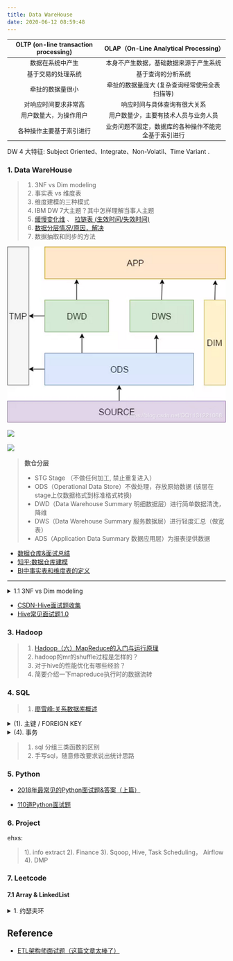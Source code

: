 ```yaml
---
title: Data WareHouse
date: 2020-06-12 08:59:48
---
```


OLTP (on-line transaction processing) | OLAP（On-Line Analytical Processing）
:-------: | :-------:
数据在系统中产生 | 本身不产生数据，基础数据来源于产生系统
基于交易的处理系统 | 基于查询的分析系统
牵扯的数据量很小 | 牵扯的数据量庞大 (复杂查询经常使用全表扫描等)
对响应时间要求非常高 | 响应时间与具体查询有很大关系
用户数量大，为操作用户 | 用户数量少，主要有技术人员与业务人员
各种操作主要基于索引进行 | 业务问题不固定，数据库的各种操作不能完全基于索引进行

DW 4 大特征:  Subject Oriented、Integrate、Non-Volatil、Time Variant .

### 1. Data WareHouse

> 1. 3NF vs Dim modeling 
> 2. 事实表 vs 维度表
> 3. 维度建模的三种模式
> 4. IBM DW 7大主题？其中怎样理解当事人主题
> 5. [缓慢变化维](https://zh.twgreatdaily.com/mrqjjnABjYh_GJGV_3je.html) 、 [拉链表 (生效时间/失效时间)](https://blog.csdn.net/qq_42696788/article/details/104989949)
> 6. [数据分层情况/原因，解决](https://blog.csdn.net/QQ1131221088/article/details/89927920)
> 7. 数据抽取和同步的方法

![](/images/dataware/data-layer.png)

![](https://img-blog.csdnimg.cn/20190910140014944.png?x-oss-process=image/watermark,type_ZmFuZ3poZW5naGVpdGk,shadow_10,text_aHR0cHM6Ly9ibG9nLmNzZG4ubmV0L3dhbmdwaW5nNjIz,size_16,color_FFFFFF,t_70)

![](https://ask.qcloudimg.com/http-save/yehe-6343589/5u2krenpem.png?imageView2/2/w/1620)

> **数仓分层**
>
> - STG Stage （不做任何加工, 禁止重复进入）
> - ODS（Operational Data Store）不做处理，存放原始数据 (该层在stage上仅数据格式到标准格式转换)
> - DWD（Data Warehouse Summary 明细数据层）进行简单数据清洗，降维
> - DWS（Data Warehouse Summary 服务数据层）进行轻度汇总（做宽表）
> - ADS（Application Data Summary 数据应用层）为报表提供数据

- [数据仓库&面试总结](https://zhuanlan.zhihu.com/p/145087259)
- [知乎:数据仓库建模](https://zhuanlan.zhihu.com/p/74765529)
- [BI中事实表和维度表的定义](https://blog.csdn.net/u011402596/article/details/44083987)

---

<details>
<summary>1.1 3NF vs Dim modeling </summary>
```
3NF: 
	每个属性值唯一，不具有多义性；
	每个非主属性必须完全依赖于整个主键，而非主键的一部分；    
	每个非主属性不能依赖于其他关系中的属性，因为这样的话，这种属性应该归到其他关系中。    

维度模型:   是一个规范化的 事实表 和 反规范化的一些 维度表 组成的
	
       (1) 一种非规范化的关系模型
       (2) 表跟表之间的关系通过 keyword 和 foreign-key 来定义
```
</details>

<details>
<summary>1.2 事实表 vs 维度表</summary>
```
维度表:
  1. 维表的范围很宽（具有多个属性）
  2. 跟事实表相比，行数相对较小，通常小于 10 万条
  3. 内容相对固定，几乎就是一类查找表，或编码表
事实表:
  1. 数据量大
  2. 列数较少
  3. 经常发生变化
```
</details>

<details>
<summary>1.3 维度建模的三种模式</summary>
```
星型模式（Star Schema）
雪花模型（Snowflake Schema）
星座模型（Fact Constellations Schema）
```
</details>


<details>
<summary>1.4 IBM 7大主题</summary>
```
设计数据仓库按主题划分现在有2种方案:

1. 当事人、地域、协议、事件、产品、资产、营销、渠道等主题划分；
2. 客户、公共、交易、存款、贷款、银行卡、总账、中间业务、渠道等主题划分

数据仓库面向在数据模型中典型的主题领域包括 顾客、产品、订单 和 财务 或是其他某项事务或活动。
```
</details>

<details>
<summary>1.5 缓慢变化维</summary>
```
1. 重写维度值
2. 插入新的维度行
3. 添加维度列
4. 快照方式，每天导一份 dt，定期清理历史数据
```
</details>

### 2. [Hive](/2016/02/15/hadoop/hadoop-hive-brief/)

`Input -> Mappers -> Sort,Shuffle -> Reducers -> Output`

<details>
<summary>Hive 系统架构</summary>
<img src="/images/hadoop/hive-02.png" width="550" alt="Hive 系统架构" />

</details>

> 1. [hive整个调优过程做了哪些?](https://blog.csdn.net/WYpersist/article/details/80030921)
> 2. [Hive性能调优的最佳实践](https://blog.csdn.net/jmx_bigdata/article/details/88035201)
> 3. [Hive 图文并茂-数据仓库 ](https://www.cnblogs.com/moveofgod/p/12383384.html)
> 4. [电商数仓项目系列一：数据仓库简介](https://blog.csdn.net/wangping623/article/details/100697280)
> 2. hive数仓整体架构，实现过程，有哪些问题，是怎样解决的
> 3. 元数据是怎样管理的？元数据中都包括了那些数据
> 4. 怎样保证数据质量
> 5. mapreduce 执行原理
> 6. hive的窗口函数
> 7. hive 分区和分桶具体怎么实现的？
> 8. Hive 支持的底层数据文件类型有哪些
> 9. 数据表的分组和分块？


<details>
<summary>1. Hive 原理</summary>
```
1. 用户提交查询等任务给Driver。
2. 编译器获得该用户的任务Plan。
3. 编译器Compiler根据用户任务去MetaStore中获取需要的Hive的元数据信息。
4. 编译器Compiler得到元数据信息，对任务进行编译，先将HiveQL转换为抽象语法树，然后将抽象语法树转换成查询块，将查询块转化为逻辑的查询计划，重写逻辑查询计划，将逻辑计划转化为物理的计划（MapReduce）, 最后选择最佳的策略。
5. 将最终的计划提交给Driver。
6. Driver将计划Plan转交给ExecutionEngine去执行，获取元数据信息，提交给JobTracker或者SourceManager执行该任务，任务会直接读取HDFS中文件进行相应的操作。
7. 获取执行的结果。
8. 取得并返回执行结果。
```
</details>

<details>
<summary>2. hadoop处理数据的过程，有几个显著的特征</summary>
```
1.不怕数据多，就怕数据倾斜。
2．对jobs数比较多的作业运行效率相对比较低，比如即使有几百行的表，如果多次关联多次汇总，产生十几个jobs，没半小时是跑不完的。map reduce作业初始化的时间是比较长的。
3.对sum，count来说，不存在数据倾斜问题。
4.对count(distinct ),效率较低，数据量一多，准出问题，如果是多count(distinct )效率更低
```
</details>

<details>
<summary>4. Sqoop 问题</summary>
```bash
function import_data_hdfs() {
  sqoop import \
    -Dorg.apache.sqoop.splitter.allow_text_splitter=true --connect ${jdbc_url} --username ${jdbc_username} --password  ${jdbc_passwd} \
    --query "${exec_sql}" \
    --split-by ${id} -m 20 \
    --target-dir ${target_dir} \
    --fields-terminated-by "\001" --lines-terminated-by "\n" \
    --hive-drop-import-delims \
    --null-string '\\N' --null-non-string '\\N'
  check_success
  echo_ex "end successful import ${target_dir}. field.delim : \001"
}
(1) 导入导出Null存储一致性问题
        导出数据时采用–input-null-string和–input-null-non-string
        导入数据时采用–null-string和–null-non-string
(2). jdbc_url
         jdbc_url="jdbc:mysql://xxxx:3306/reportpublic?autoReconnect=true"
(3). Map 阶段, 只有
          原理是重写了 MR： inputformat 和 outputformat
```
</details>

- [CSDN-Hive面试题收集](https://blog.csdn.net/WYpersist/article/details/80102757)
- [Hive常见面试题1.0](https://zhuanlan.zhihu.com/p/93932766)

### 3. Hadoop

> 1. [Hadoop（六）MapReduce的入门与运行原理](https://www.cnblogs.com/frankdeng/p/9311438.html)
> 2. hadoop的mr的shuffle过程是怎样的？
> 3. 对于hive的性能优化有哪些经验？
> 4. 简要介绍一下mapreduce执行时的数据流转

### 4. SQL

> 1. [廖雪峰:关系数据库概述](https://www.liaoxuefeng.com/wiki/1177760294764384/1179613436834240)

<details>
<summary>(1). 主键 / FOREIGN KEY</summary>
```
身份证号、手机 这些看上去可以唯一的字段，均不可用作主键。
作为主键最好是完全业务无关的字段，我们一般把这个字段命名为id。
自增整数类型

没有必要的情况下，我们尽量不使用联合主键，因为它给关系表带来了复杂度的上升。

由于外键约束会降低数据库的性能，大部分互联网应用程序为了追求速度，并不设置外键约束，而是仅靠应用程序自身来保证逻辑的正确性。
```
</details>

<details>
<summary>(2). INDEX</summary>
```
可以对一张表创建多个索引。索引的优点是提高了查询效率

缺点是在插入、更新和删除记录时，需要同时修改索引，因此，索引越多，插入、更新和删除记录的速度就越慢。

对于主键，关系数据库会自动对其创建主键索引。使用主键索引的效率是最高的，因为主键会保证绝对唯一。
```
</details>

<details>
<summary>(3). SQL查询</summary>
```sql
3.1 基础查询

SELECT * FROM students WHERE score >= 80;
SELECT id, name, gender, score FROM students ORDER BY score;
SELECT id, name, gender, score FROM students ORDER BY score DESC LIMIT 3 OFFSET 6; 第3页
SELECT COUNT(*) boys FROM students WHERE gender = 'M';

3.2 分组查询:

SELECT COUNT(*) num FROM students GROUP BY class_id;
SELECT class_id, gender, COUNT(*) num FROM students GROUP BY class_id, gender;

3.3 多表查询:

SELECT
    s.id sid,
    s.name,
    s.gender,
    s.score,
    c.id cid,
    c.name cname
FROM students s, classes c
WHERE s.gender = 'M' AND c.id = 1;

使用多表查询可以获取M x N行记录；
多表查询的结果集可能非常巨大，要小心使用。

3.4 连接查询:

JOIN查询需要先确定主表，然后把另一个表的数据“附加”到结果集上；
INNER JOIN是最常用的一种JOIN查询，它的语法是SELECT ... FROM <表1> INNER JOIN <表2> ON <条件...>；
JOIN查询仍然可以使用WHERE条件和ORDER BY排序。

```
</details>

<details>
<summary>(4). 事务</summary>
</details>

> 1. sql 分组三类函数的区别
> 2. 手写sql，随意修改要求说出统计思路

### 5. Python

- [2018年最常见的Python面试题&答案（上篇）](https://juejin.im/post/5b6bc1d16fb9a04f9c43edc3)

- [110道Python面试题](https://zhuanlan.zhihu.com/p/54430650)

### 6. Project

ehxs:
 
> 1). info extract
> 2). Finance
> 3). Sqoop, Hive, Task Scheduling， Airflow
> 4). DMP 


### 7. Leetcode

#### 7.1 Array & LinkedList

<details>
<summary>1. 约瑟夫环</summary>
```python
class Solution:
    def lastRemaining(self, n: int, m: int) -> int:
        if n < 1 or m < 1:
            return None
            
        last = 0
        for i in range(2, n + 1):
            last = (last + m) % i
        return last
```
</details>

<details>
<summary>3. 替换空格</summary>
```python
class Solution:
    def replaceSpace(self, s: str) -> str:
        return s.replace(" ","%20")
```
</details>


## Reference

- [ETL架构师面试题（这篇文章太棒了）](https://www.cnblogs.com/tmeily/p/4593700.html)

